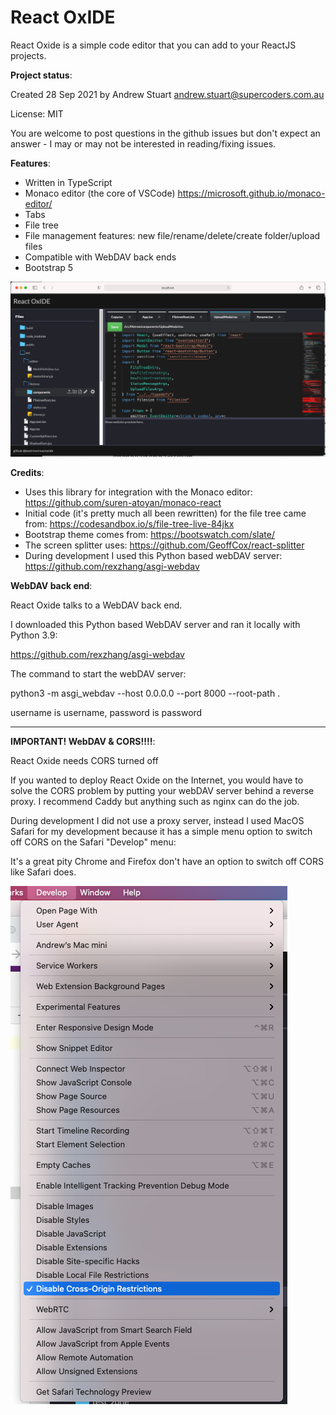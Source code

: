 # React OxIDE

React Oxide is a simple code editor that you can add to your ReactJS projects.

**Project status**:

Created 28 Sep 2021 by Andrew Stuart andrew.stuart@supercoders.com.au

License: MIT

You are welcome to post questions in the github issues but don't expect an answer - I may or may not be interested in reading/fixing issues.

**Features**:

- Written in TypeScript
- Monaco editor (the core of VSCode) https://microsoft.github.io/monaco-editor/
- Tabs
- File tree 
- File management features: new file/rename/delete/create folder/upload files
- Compatible with WebDAV back ends
- Bootstrap 5

![](screenshots/ReactOxideScreenshot1.png)

**Credits**:

- Uses this library for integration with the Monaco editor: https://github.com/suren-atoyan/monaco-react
- Initial code (it's pretty much all been rewritten) for the file tree came from: https://codesandbox.io/s/file-tree-live-84jkx
- Bootstrap theme comes from: https://bootswatch.com/slate/
- The screen splitter uses: https://github.com/GeoffCox/react-splitter
- During development I used this Python based webDAV server: https://github.com/rexzhang/asgi-webdav

**WebDAV back end**:

React Oxide talks to a WebDAV back end.

I downloaded this Python based WebDAV server and ran it locally with Python 3.9:

https://github.com/rexzhang/asgi-webdav

The command to start the webDAV server:

python3 -m asgi_webdav --host 0.0.0.0 --port 8000 --root-path .

username is username, password is password

****
**IMPORTANT! WebDAV & CORS!!!!**:

React Oxide needs CORS turned off

If you wanted to deploy React Oxide on the Internet, you would have to solve the CORS problem by putting your webDAV server behind a reverse proxy.  I recommend Caddy but anything such as nginx can do the job.

During development I did not use a proxy server, instead I used MacOS Safari for my development because it has a simple menu option to switch off CORS on the Safari "Develop" menu:

It's a great pity Chrome and Firefox don't have an option to switch off CORS like Safari does.


![](screenshots/SafariDevelopMenu.png)





